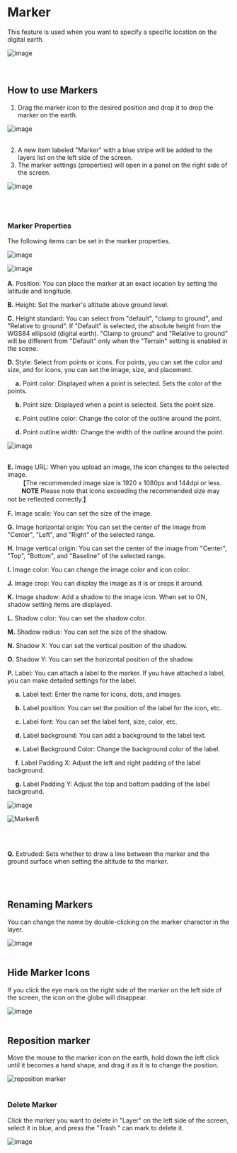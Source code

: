# Marker

This feature is used when you want to specify a specific location on the digital earth.

![image](https://github.com/CS-eukarya/User-Manual-English-/assets/154571156/14770bec-96f7-4698-8337-6fc087a997f4)
<br>
<br>
<br>
## How to use Markers


1. Drag the marker icon to the desired position and drop it to drop the marker on the earth.

![image](https://github.com/CS-eukarya/User-Manual-English-/assets/154571156/05c9506d-1fae-4d64-b48b-25e3b28a7955)
<br>
<br>

2. A new item labeled "Marker" with a blue stripe will be added to the layers list on the left side of the screen.
3. The marker settings (properties) will open in a panel on the right side of the screen.

![image](https://github.com/CS-eukarya/User-Manual-English-/assets/154571156/e404dde0-1cb9-4d1d-a670-ac45c2f97914)

<br>
<br>

### Marker Properties

The following items can be set in the marker properties.

![image](https://github.com/CS-eukarya/User-Manual-English-/assets/154571156/c3a2cebb-f281-4cea-b6de-335aa9b00b25)

![image](https://github.com/CS-eukarya/User-Manual-English-/assets/154571156/0cf3bcac-49fd-4455-9986-b412311f0bbe)
<br>
<br>
**A.** Position: You can place the marker at an exact location by setting the latitude and longitude.

**B.** Height: Set the marker's altitude above ground level.

**C.** Height standard: You can select from "default", "clamp to ground", and "Relative to ground". If "Default" is selected, the absolute height from the WGS84 ellipsoid (digital earth). "Clamp to ground" and "Relative to ground" will be different from "Default" only when the "Terrain" setting is enabled in the scene.

**D.** Style: Select from points or icons. For points, you can set the color and size, and for icons, you can set the image, size, and placement.

&emsp; **a.** Point color: Displayed when a point is selected. Sets the color of the points.

&emsp; **b.** Point size: Displayed when a point is selected. Sets the point size.

&emsp; **c.** Point outline color: Change the color of the outline around the point.

&emsp; **d.** Point outline width: Change the width of the outline around the point.

![image](https://github.com/CS-eukarya/User-Manual-English-/assets/154571156/723198f5-dccf-4612-99b1-52dafb23e3d4)
<br>
<br>

**E.** Image URL: When you upload an image, the icon changes to the selected image.<br>
&emsp;&emsp;【The recommended image size is 1920 x 1080px and 144dpi or less. <br>
&emsp;&emsp; **NOTE** Please note that icons exceeding the recommended size may not be reflected correctly.】

**F.** Image scale: You can set the size of the image.

**G.** Image horizontal origin: You can set the center of the image from "Center", "Left", and "Right" of the selected range.

**H.** Image vertical origin: You can set the center of the image from "Center", "Top", "Bottom", and "Baseline" of the selected range.

**I.** Image color: You can change the image color and icon color.

**J.** Image crop: You can display the image as it is or crops it around.

**K.** Image shadow: Add a shadow to the image icon. When set to ON, shadow setting items are displayed.

**L.** Shadow color: You can set the shadow color.

**M.** Shadow radius: You can set the size of the shadow.

**N.** Shadow X: You can set the vertical position of the shadow.

**O.** Shadow Y: You can set the horizontal position of the shadow.

**P.** Label: You can attach a label to the marker. If you have attached a label, you can make detailed settings for the label. 

&emsp; **a.** Label text: Enter the name for icons, dots, and images.

&emsp; **b.** Label position: You can set the position of the label for the icon, etc.

&emsp; **c.** Label font: You can set the label font, size, color, etc.

&emsp; **d.** Label background: You can add a background to the label text.

&emsp; **e.** Label Background Color: Change the background color of the label.

&emsp; **f.** Label Padding X: Adjust the left and right padding of the label background.

&emsp; **g.** Label Padding Y: Adjust the top and bottom padding of the label background.

![image](https://github.com/CS-eukarya/User-Manual-English-/assets/154571156/fbbd816a-808b-4bb7-9871-a979c9e53428)

![Marker8](https://github.com/CS-eukarya/User-Manual-English-/assets/154571156/ae3c2644-c8ce-4d5e-ada4-289c3d283ce3)

<br>
<br>

**Q.** Extruded: Sets whether to draw a line between the marker and the ground surface when setting the altitude to the marker.

<br>
<br>

## Renaming Markers

You can change the name by double-clicking on the marker character in the layer.

![image](https://github.com/CS-eukarya/User-Manual-English-/assets/154571156/18c3a815-4469-4fcb-b23a-ff36d1b484b1)
<br>
<br>
## Hide Marker Icons

If you click the eye mark on the right side of the marker on the left side of the screen, the icon on the globe will disappear.

![image](https://github.com/CS-eukarya/User-Manual-English-/assets/154571156/7c74bc47-ca82-4c9b-b62c-d774e8168149)
<br>
<br>

## Reposition marker

Move the mouse to the marker icon on the earth, hold down the left click until it becomes a hand shape, and drag it as it is to change the position.

![reposition marker](https://github.com/CS-eukarya/User-Manual-English-/assets/154571156/5156614d-c3c8-4ae9-ad60-10cc8fe2aab8)
<br>
<br>

### Delete Marker

Click the marker you want to delete in "Layer" on the left side of the screen, select it in blue, and press the "Trash " can mark to delete it.

![image](https://github.com/CS-eukarya/User-Manual-English-/assets/154571156/d08d1f1a-fd0a-479f-9ee3-9a91125f6808)

<br>
<br>
<br>

